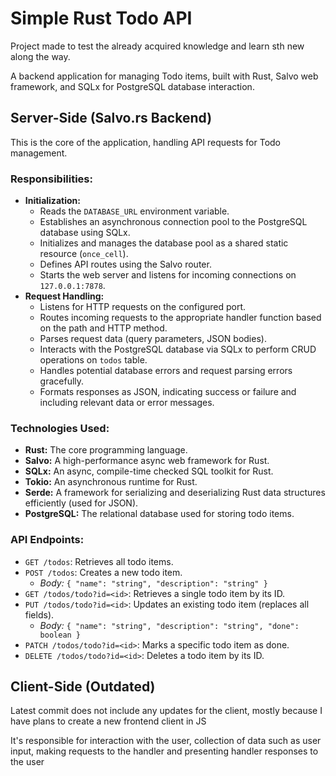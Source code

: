 # Simple Rust Todo API

Project made to test the already acquired knowledge and learn sth new along the way.

A backend application for managing Todo items, built with Rust, Salvo web framework, and SQLx for PostgreSQL database interaction. 

## Server-Side (Salvo.rs Backend)

This is the core of the application, handling API requests for Todo management.

### Responsibilities:

*   **Initialization:**
    *   Reads the `DATABASE_URL` environment variable.
    *   Establishes an asynchronous connection pool to the PostgreSQL database using SQLx.
    *   Initializes and manages the database pool as a shared static resource (`once_cell`).
    *   Defines API routes using the Salvo router.
    *   Starts the web server and listens for incoming connections on `127.0.0.1:7878`.
*   **Request Handling:**
    *   Listens for HTTP requests on the configured port.
    *   Routes incoming requests to the appropriate handler function based on the path and HTTP method.
    *   Parses request data (query parameters, JSON bodies).
    *   Interacts with the PostgreSQL database via SQLx to perform CRUD operations on `todos` table.
    *   Handles potential database errors and request parsing errors gracefully.
    *   Formats responses as JSON, indicating success or failure and including relevant data or error messages.

### Technologies Used:

*   **Rust:** The core programming language.
*   **Salvo:** A high-performance async web framework for Rust.
*   **SQLx:** An async, compile-time checked SQL toolkit for Rust.
*   **Tokio:** An asynchronous runtime for Rust.
*   **Serde:** A framework for serializing and deserializing Rust data structures efficiently (used for JSON).
*   **PostgreSQL:** The relational database used for storing todo items.

### API Endpoints:

*   `GET /todos`: Retrieves all todo items.
*   `POST /todos`: Creates a new todo item.
    *   *Body:* `{ "name": "string", "description": "string" }`
*   `GET /todos/todo?id=<id>`: Retrieves a single todo item by its ID.
*   `PUT /todos/todo?id=<id>`: Updates an existing todo item (replaces all fields).
    *   *Body:* `{ "name": "string", "description": "string", "done": boolean }`
*   `PATCH /todos/todo?id=<id>`: Marks a specific todo item as done.
*   `DELETE /todos/todo?id=<id>`: Deletes a todo item by its ID.


## Client-Side (Outdated)
Latest commit does not include any updates for the client, mostly because I have plans to create a new frontend client in JS

It's responsible for interaction with the user, collection of data such as user input, making requests to the handler and presenting handler responses to the user
